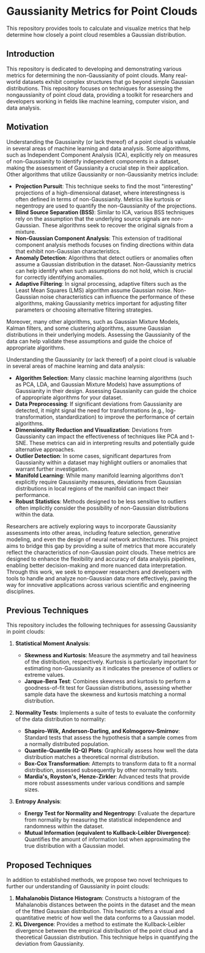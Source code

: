 # Gaussianity Metrics for Point Clouds
This repository provides tools to calculate and visualize metrics that help determine how closely a point cloud resembles a Gaussian distribution.

## Introduction
This repository is dedicated to developing and demonstrating various metrics for determining the non-Gaussianity of point clouds. Many real-world datasets exhibit complex structures that go beyond simple Gaussian distributions. This repository focuses on  techniques for assessing the nongaussianity of point cloud data, providing a toolkit for researchers and developers working in fields like machine learning, computer vision, and data analysis.

## Motivation
Understanding the Gaussianity (or lack thereof) of a point cloud is valuable in several areas of machine learning and data analysis. Some algorithms, such as Independent Component Analysis (ICA), explicitly rely on measures of non-Gaussianity to identify independent components in a dataset, making the assessment of Gaussianity a crucial step in their application. Other algorithms that utilize Gaussianity or non-Gaussianity metrics include:

- **Projection Pursuit**: This technique seeks to find the most "interesting" projections of a high-dimensional dataset, where interestingness is often defined in terms of non-Gaussianity. Metrics like kurtosis or negentropy are used to quantify the non-Gaussianity of the projections.
- **Blind Source Separation (BSS)**: Similar to ICA, various BSS techniques rely on the assumption that the underlying source signals are non-Gaussian. These algorithms seek to recover the original signals from a mixture.
- **Non-Gaussian Component Analysis**: This extension of traditional component analysis methods focuses on finding directions within data that exhibit non-Gaussian characteristics.
- **Anomaly Detection**: Algorithms that detect outliers or anomalies often assume a Gaussian distribution in the dataset. Non-Gaussianity metrics can help identify when such assumptions do not hold, which is crucial for correctly identifying anomalies.
- **Adaptive Filtering**: In signal processing, adaptive filters such as the Least Mean Squares (LMS) algorithm assume Gaussian noise. Non-Gaussian noise characteristics can influence the performance of these algorithms, making Gaussianity metrics important for adjusting filter parameters or choosing alternative filtering strategies.

Moreover, many other algorithms, such as Gaussian Mixture Models, Kalman filters, and some clustering algorithms, assume Gaussian distributions in their underlying models. Assessing the Gaussianity of the data can help validate these assumptions and guide the choice of appropriate algorithms.

Understanding the Gaussianity (or lack thereof) of a point cloud is valuable in several areas of machine learning and data analysis:

- **Algorithm Selection**: Many classic machine learning algorithms (such as PCA, LDA, and Gaussian Mixture Models) have assumptions of Gaussianity in their design. Assessing Gaussianity can guide the choice of appropriate algorithms for your dataset.
- **Data Preprocessing**: If significant deviations from Gaussianity are detected, it might signal the need for transformations (e.g., log-transformation, standardization) to improve the performance of certain algorithms.
- **Dimensionality Reduction and Visualization**: Deviations from Gaussianity can impact the effectiveness of techniques like PCA and t-SNE. These metrics can aid in interpreting results and potentially guide alternative approaches.
- **Outlier Detection**: In some cases, significant departures from Gaussianity within a dataset may highlight outliers or anomalies that warrant further investigation.
- **Manifold Learning**: While many manifold learning algorithms don't explicitly require Gaussianity measures, deviations from Gaussian distributions in local regions of the manifold can impact their performance.
- **Robust Statistics**: Methods designed to be less sensitive to outliers often implicitly consider the possibility of non-Gaussian distributions within the data.

Researchers are actively exploring ways to incorporate Gaussianity assessments into other areas, including feature selection, generative modeling, and even the design of neural network architectures. This project aims to bridge this gap by providing a suite of metrics that more accurately reflect the characteristics of non-Gaussian point clouds. These metrics are designed to enhance the flexibility and accuracy of data analysis pipelines, enabling better decision-making and more nuanced data interpretation. Through this work, we seek to empower researchers and developers with tools to handle and analyze non-Gaussian data more effectively, paving the way for innovative applications across various scientific and engineering disciplines.

## Previous Techniques
This repository includes the following techniques for assessing Gaussianity in point clouds:

1. **Statistical Moment Analysis**: 
   - **Skewness and Kurtosis**: Measure the asymmetry and tail heaviness of the distribution, respectively. Kurtosis is particularly important for estimating non-Gaussianity as it indicates the presence of outliers or extreme values.
   - **Jarque-Bera Test**: Combines skewness and kurtosis to perform a goodness-of-fit test for Gaussian distributions, assessing whether sample data have the skewness and kurtosis matching a normal distribution.

2. **Normality Tests**: 
Implements a suite of tests to evaluate the conformity of the data distribution to normality:
   - **Shapiro-Wilk, Anderson-Darling, and Kolmogorov-Smirnov**: Standard tests that assess the hypothesis that a sample comes from a normally distributed population.
   - **Quantile-Quantile (Q-Q) Plots**: Graphically assess how well the data distribution matches a theoretical normal distribution.
   - **Box-Cox Transformation**: Attempts to transform data to fit a normal distribution, assessed subsequently by other normality tests.
   - **Mardia's, Royston's, Henze-Zirkler**: Advanced tests that provide more robust assessments under various conditions and sample sizes.

3. **Entropy Analysis**: 
   - **Energy Test for Normality and Negentropy**: Evaluate the departure from normality by measuring the statistical independence and randomness within the dataset.
   - **Mutual Information (equivalent to Kullback-Leibler Divergence)**: Quantifies the amount of information lost when approximating the true distribution with a Gaussian model.

## Proposed Techniques
In addition to established methods, we propose two novel techniques to further our understanding of Gaussianity in point clouds:

1. **Mahalanobis Distance Histogram**: Constructs a histogram of the Mahalanobis distances between the points in the dataset and the mean of the fitted Gaussian distribution. This heuristic offers a visual and quantitative metric of how well the data conforms to a Gaussian model.
2. **KL Divergence**: Provides a method to estimate the Kullback-Leibler divergence between the empirical distribution of the point cloud and a theoretical Gaussian distribution. This technique helps in quantifying the deviation from Gaussianity.

